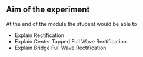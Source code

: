 ## Aim of the experiment

At the end of the module the student would be able to
- Explain Rectification
- Explain Center Tapped Full Wave Rectification
- Explain Bridge Full Wave Rectification
